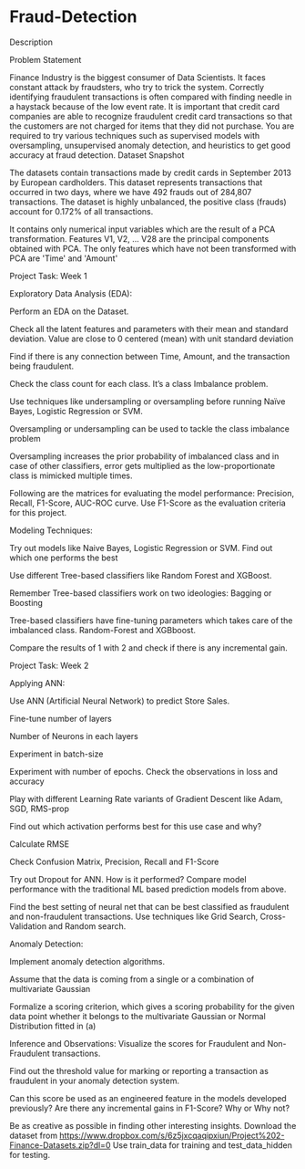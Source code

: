# Fraud-Detection
Description

Problem Statement

Finance Industry is the biggest consumer of Data Scientists. It faces constant attack by fraudsters, who try to trick the system. Correctly identifying fraudulent transactions is often compared with finding needle in a haystack because of the low event rate. 
It is important that credit card companies are able to recognize fraudulent credit card transactions so that the customers are not charged for items that they did not purchase.
You are required to try various techniques such as supervised models with oversampling, unsupervised anomaly detection, and heuristics to get good accuracy at fraud detection.
Dataset Snapshot

The datasets contain transactions made by credit cards in September 2013 by European cardholders. This dataset represents transactions that occurred in two days, where we have 492 frauds out of 284,807 transactions. The dataset is highly unbalanced, the positive class (frauds) account for 0.172% of all transactions.

 



 

It contains only numerical input variables which are the result of a PCA transformation. 
Features V1, V2, ... V28 are the principal components obtained with PCA. 
The only features which have not been transformed with PCA are 'Time' and 'Amount'

Project Task: Week 1

Exploratory Data Analysis (EDA):

Perform an EDA on the Dataset.

Check all the latent features and parameters with their mean and standard deviation. Value are close to 0 centered (mean) with unit standard deviation

Find if there is any connection between Time, Amount, and the transaction being fraudulent.

Check the class count for each class. It’s a class Imbalance problem.

Use techniques like undersampling or oversampling before running Naïve Bayes, Logistic Regression or SVM.

Oversampling or undersampling can be used to tackle the class imbalance problem

Oversampling increases the prior probability of imbalanced class and in case of other classifiers, error gets multiplied as the low-proportionate class is mimicked multiple times.

Following are the matrices for evaluating the model performance: Precision, Recall, F1-Score, AUC-ROC curve. Use F1-Score as the evaluation criteria for this project.

Modeling Techniques:

Try out models like Naive Bayes, Logistic Regression or SVM. Find out which one performs the best

Use different Tree-based classifiers like Random Forest and XGBoost. 

Remember Tree-based classifiers work on two ideologies: Bagging or Boosting

Tree-based classifiers have fine-tuning parameters which takes care of the imbalanced class. Random-Forest and XGBboost.

Compare the results of 1 with 2 and check if there is any incremental gain.

 

Project Task: Week 2

Applying ANN:

Use ANN (Artificial Neural Network) to predict Store Sales.

Fine-tune number of layers

Number of Neurons in each layers

Experiment in batch-size

Experiment with number of epochs. Check the observations in loss and accuracy

Play with different Learning Rate variants of Gradient Descent like Adam, SGD, RMS-prop

Find out which activation performs best for this use case and why?

Calculate RMSE

Check Confusion Matrix, Precision, Recall and F1-Score

Try out Dropout for ANN. How is it performed? Compare model performance with the traditional ML based prediction models from above. 

Find the best setting of neural net that can be best classified as fraudulent and non-fraudulent transactions. Use techniques like Grid Search, Cross-Validation and Random search.

Anomaly Detection:

Implement anomaly detection algorithms.

Assume that the data is coming from a single or a combination of multivariate Gaussian

Formalize a scoring criterion, which gives a scoring probability for the given data point whether it belongs to the multivariate Gaussian or Normal Distribution fitted in (a)

Inference and Observations:
Visualize the scores for Fraudulent and Non-Fraudulent transactions.

Find out the threshold value for marking or reporting a transaction as fraudulent in your anomaly detection system.

Can this score be used as an engineered feature in the models developed previously? Are there any incremental gains in F1-Score? Why or Why not?

Be as creative as possible in finding other interesting insights.
Download the dataset from https://www.dropbox.com/s/6z5jxcqaqipxiun/Project%202-Finance-Datasets.zip?dl=0
Use train_data for training and test_data_hidden for testing.
